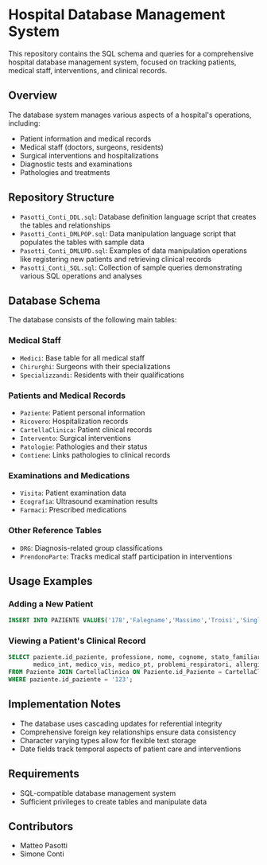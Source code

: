 # Hospital Database Management System

This repository contains the SQL schema and queries for a comprehensive hospital database management system, focused on tracking patients, medical staff, interventions, and clinical records.

## Overview

The database system manages various aspects of a hospital's operations, including:
- Patient information and medical records
- Medical staff (doctors, surgeons, residents)
- Surgical interventions and hospitalizations
- Diagnostic tests and examinations
- Pathologies and treatments

## Repository Structure

- `Pasotti_Conti_DDL.sql`: Database definition language script that creates the tables and relationships
- `Pasotti_Conti_DMLPOP.sql`: Data manipulation language script that populates the tables with sample data
- `Pasotti_Conti_DMLUPD.sql`: Examples of data manipulation operations like registering new patients and retrieving clinical records
- `Pasotti_Conti_SQL.sql`: Collection of sample queries demonstrating various SQL operations and analyses

## Database Schema

The database consists of the following main tables:

### Medical Staff
- `Medici`: Base table for all medical staff
- `Chirurghi`: Surgeons with their specializations
- `Specializzandi`: Residents with their qualifications

### Patients and Medical Records
- `Paziente`: Patient personal information
- `Ricovero`: Hospitalization records
- `CartellaClinica`: Patient clinical records
- `Intervento`: Surgical interventions
- `Patologie`: Pathologies and their status
- `Contiene`: Links pathologies to clinical records

### Examinations and Medications
- `Visita`: Patient examination data
- `Ecografia`: Ultrasound examination results
- `Farmaci`: Prescribed medications

### Other Reference Tables
- `DRG`: Diagnosis-related group classifications
- `PrendonoParte`: Tracks medical staff participation in interventions

## Usage Examples

### Adding a New Patient
```sql
INSERT INTO PAZIENTE VALUES('178','Falegname','Massimo','Troisi','Single');
```

### Viewing a Patient's Clinical Record
```sql
SELECT paziente.id_paziente, professione, nome, cognome, stato_familiare, 
       medico_int, medico_vis, medico_pt, problemi_respiratori, allergie, intolleranze
FROM Paziente JOIN CartellaClinica ON Paziente.id_Paziente = CartellaClinica.ID_Paziente
WHERE paziente.id_paziente = '123';
```

## Implementation Notes

- The database uses cascading updates for referential integrity
- Comprehensive foreign key relationships ensure data consistency
- Character varying types allow for flexible text storage
- Date fields track temporal aspects of patient care and interventions

## Requirements

- SQL-compatible database management system
- Sufficient privileges to create tables and manipulate data

## Contributors

- Matteo Pasotti
- Simone Conti
